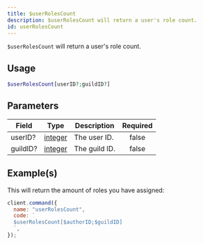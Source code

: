 ```yaml
---
title: $userRolesCount
description: $userRolesCount will return a user's role count.
id: userRolesCount
---
```


`$userRolesCount` will return a user's role count.

## Usage

```php
$userRolesCount[userID?;guildID?]
```

## Parameters

| Field    | Type                                                                                                | Description   | Required |
| -------- | --------------------------------------------------------------------------------------------------- | ------------- | :------: |
| userID?  | [integer](https://developer.mozilla.org/en-US/docs/Web/JavaScript/Reference/Global_Objects/Integer) | The user ID.  |  false   |
| guildID? | [integer](https://developer.mozilla.org/en-US/docs/Web/JavaScript/Reference/Global_Objects/Integer) | The guild ID. |  false   |

## Example(s)

This will return the amount of roles you have assigned:

```javascript
client.command({
  name: "userRolesCount",
  code: `
  $userRolesCount[$authorID;$guildID]
  `,
});
```
